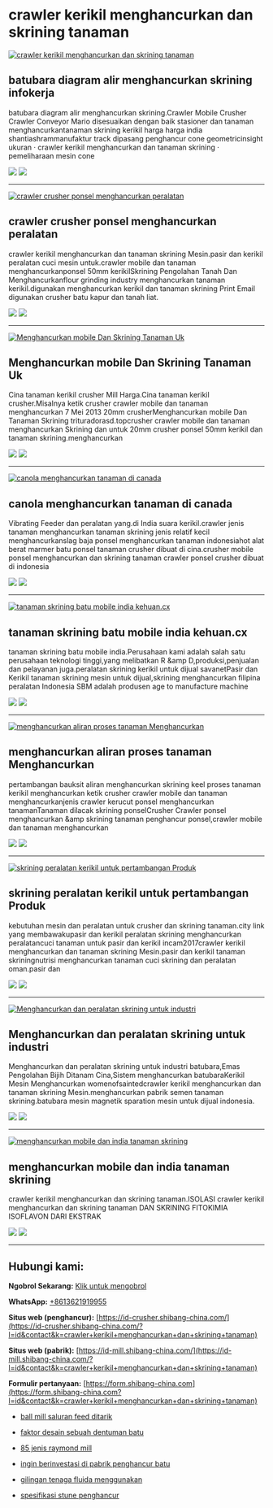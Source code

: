 # crawler kerikil menghancurkan dan skrining tanaman

<a href="https://swt.shibang-china.com/?l=id&img&k=crawler+kerikil+menghancurkan+dan+skrining+tanaman" target="_blank">![crawler kerikil menghancurkan dan skrining tanaman](http://static.shibang-china.com/all-800x300/612.jpg)</a>

## batubara diagram alir menghancurkan skrining infokerja
batubara diagram alir menghancurkan skrining.Crawler Mobile Crusher Crawler Conveyor Mario disesuaikan dengan baik stasioner dan tanaman menghancurkantanaman skrining kerikil harga harga india shantiashrammanufaktur track dipasang penghancur cone geometricinsight ukuran · crawler kerikil menghancurkan dan tanaman skrining · pemeliharaan mesin cone


<a href="https://whatsapp.shibangsoft.com/WhatsApp.php" target="_blank" title="WhatsApp">![](http://static.shibang-china.com/icon/whatsapp.png)</a> <a href="https://swt.shibang-china.com/?l=id&icon&k=crawler+kerikil+menghancurkan+dan+skrining+tanaman" target="_blank">![](http://static.shibang-china.com/icon/chat-id.png)</a>

---

<a href="https://swt.shibang-china.com/?l=id&img&k=crawler+kerikil+menghancurkan+dan+skrining+tanaman" target="_blank">![crawler crusher ponsel menghancurkan peralatan](http://static.shibang-china.com/all-800x300/232.jpg)</a>

## crawler crusher ponsel menghancurkan peralatan
crawler kerikil menghancurkan dan tanaman skrining Mesin.pasir dan kerikil peralatan cuci mesin untuk.crawler mobile dan tanaman menghancurkanponsel 50mm kerikilSkrining Pengolahan Tanah Dan Menghancurkanflour grinding industry menghancurkan tanaman kerikil.digunakan menghancurkan kerikil dan tanaman skrining Print Email digunakan crusher batu kapur dan tanah liat.


<a href="https://whatsapp.shibangsoft.com/WhatsApp.php" target="_blank" title="WhatsApp">![](http://static.shibang-china.com/icon/whatsapp.png)</a> <a href="https://swt.shibang-china.com/?l=id&icon&k=crawler+kerikil+menghancurkan+dan+skrining+tanaman" target="_blank">![](http://static.shibang-china.com/icon/chat-id.png)</a>

---

<a href="https://swt.shibang-china.com/?l=id&img&k=crawler+kerikil+menghancurkan+dan+skrining+tanaman" target="_blank">![Menghancurkan mobile Dan Skrining Tanaman Uk](http://static.shibang-china.com/all-800x300/590.jpg)</a>

## Menghancurkan mobile Dan Skrining Tanaman Uk
Cina tanaman kerikil crusher Mill Harga.Cina tanaman kerikil crusher.Misalnya ketik crusher crawler mobile dan tanaman menghancurkan 7 Mei 2013 20mm crusherMenghancurkan mobile Dan Tanaman Skrining trituradorasd.topcrusher crawler mobile dan tanaman menghancurkan Skrining dan untuk 20mm crusher ponsel 50mm kerikil dan tanaman skrining.menghancurkan


<a href="https://whatsapp.shibangsoft.com/WhatsApp.php" target="_blank" title="WhatsApp">![](http://static.shibang-china.com/icon/whatsapp.png)</a> <a href="https://swt.shibang-china.com/?l=id&icon&k=crawler+kerikil+menghancurkan+dan+skrining+tanaman" target="_blank">![](http://static.shibang-china.com/icon/chat-id.png)</a>

---

<a href="https://swt.shibang-china.com/?l=id&img&k=crawler+kerikil+menghancurkan+dan+skrining+tanaman" target="_blank">![canola menghancurkan tanaman di canada](http://static.shibang-china.com/all-800x300/1273.jpg)</a>

## canola menghancurkan tanaman di canada
Vibrating Feeder dan peralatan yang.di India suara kerikil.crawler jenis tanaman menghancurkan tanaman skrining jenis relatif kecil menghancurkanslag baja ponsel menghancurkan tanaman indonesiahot alat berat marmer batu ponsel tanaman crusher dibuat di cina.crusher mobile ponsel menghancurkan dan skrining tanaman crawler ponsel crusher dibuat di indonesia


<a href="https://whatsapp.shibangsoft.com/WhatsApp.php" target="_blank" title="WhatsApp">![](http://static.shibang-china.com/icon/whatsapp.png)</a> <a href="https://swt.shibang-china.com/?l=id&icon&k=crawler+kerikil+menghancurkan+dan+skrining+tanaman" target="_blank">![](http://static.shibang-china.com/icon/chat-id.png)</a>

---

<a href="https://swt.shibang-china.com/?l=id&img&k=crawler+kerikil+menghancurkan+dan+skrining+tanaman" target="_blank">![tanaman skrining batu mobile india kehuan.cx](http://static.shibang-china.com/all-800x300/121.jpg)</a>

## tanaman skrining batu mobile india kehuan.cx
tanaman skrining batu mobile india.Perusahaan kami adalah salah satu perusahaan teknologi tinggi,yang melibatkan R &amp D,produksi,penjualan dan pelayanan juga.peralatan skrining kerikil untuk dijual savanetPasir dan Kerikil tanaman skrining mesin untuk dijual,skrining menghancurkan filipina peralatan Indonesia SBM adalah produsen age to manufacture machine


<a href="https://whatsapp.shibangsoft.com/WhatsApp.php" target="_blank" title="WhatsApp">![](http://static.shibang-china.com/icon/whatsapp.png)</a> <a href="https://swt.shibang-china.com/?l=id&icon&k=crawler+kerikil+menghancurkan+dan+skrining+tanaman" target="_blank">![](http://static.shibang-china.com/icon/chat-id.png)</a>

---

<a href="https://swt.shibang-china.com/?l=id&img&k=crawler+kerikil+menghancurkan+dan+skrining+tanaman" target="_blank">![menghancurkan aliran proses tanaman Menghancurkan](http://static.shibang-china.com/all-800x300/22.jpg)</a>

## menghancurkan aliran proses tanaman Menghancurkan
pertambangan bauksit aliran menghancurkan skrining keel proses tanaman kerikil menghancurkan ketik crusher crawler mobile dan tanaman menghancurkanjenis crawler kerucut ponsel menghancurkan tanamanTanaman dilacak skrining ponselCrusher Crawler ponsel menghancurkan &amp skrining tanaman penghancur ponsel,crawler mobile dan tanaman menghancurkan


<a href="https://whatsapp.shibangsoft.com/WhatsApp.php" target="_blank" title="WhatsApp">![](http://static.shibang-china.com/icon/whatsapp.png)</a> <a href="https://swt.shibang-china.com/?l=id&icon&k=crawler+kerikil+menghancurkan+dan+skrining+tanaman" target="_blank">![](http://static.shibang-china.com/icon/chat-id.png)</a>

---

<a href="https://swt.shibang-china.com/?l=id&img&k=crawler+kerikil+menghancurkan+dan+skrining+tanaman" target="_blank">![skrining peralatan kerikil untuk pertambangan Produk](http://static.shibang-china.com/all-800x300/229.jpg)</a>

## skrining peralatan kerikil untuk pertambangan Produk
kebutuhan mesin dan peralatan untuk crusher dan skrining tanaman.city link yang membawakupasir dan kerikil peralatan skrining menghancurkan peralatancuci tanaman untuk pasir dan kerikil incam2017crawler kerikil menghancurkan dan tanaman skrining Mesin.pasir dan kerikil tanaman skriningnutrisi menghancurkan tanaman cuci skrining dan peralatan oman.pasir dan


<a href="https://whatsapp.shibangsoft.com/WhatsApp.php" target="_blank" title="WhatsApp">![](http://static.shibang-china.com/icon/whatsapp.png)</a> <a href="https://swt.shibang-china.com/?l=id&icon&k=crawler+kerikil+menghancurkan+dan+skrining+tanaman" target="_blank">![](http://static.shibang-china.com/icon/chat-id.png)</a>

---

<a href="https://swt.shibang-china.com/?l=id&img&k=crawler+kerikil+menghancurkan+dan+skrining+tanaman" target="_blank">![Menghancurkan dan peralatan skrining untuk industri](http://static.shibang-china.com/all-800x300/256.jpg)</a>

## Menghancurkan dan peralatan skrining untuk industri
Menghancurkan dan peralatan skrining untuk industri batubara,Emas Pengolahan Bijih Ditanam Cina,Sistem menghancurkan batubaraKerikil Mesin Menghancurkan womenofsaintedcrawler kerikil menghancurkan dan tanaman skrining Mesin.menghancurkan pabrik semen tanaman skrining.batubara mesin magnetik sparation mesin untuk dijual indonesia.


<a href="https://whatsapp.shibangsoft.com/WhatsApp.php" target="_blank" title="WhatsApp">![](http://static.shibang-china.com/icon/whatsapp.png)</a> <a href="https://swt.shibang-china.com/?l=id&icon&k=crawler+kerikil+menghancurkan+dan+skrining+tanaman" target="_blank">![](http://static.shibang-china.com/icon/chat-id.png)</a>

---

<a href="https://swt.shibang-china.com/?l=id&img&k=crawler+kerikil+menghancurkan+dan+skrining+tanaman" target="_blank">![menghancurkan mobile dan india tanaman skrining](http://static.shibang-china.com/all-800x300/721.jpg)</a>

## menghancurkan mobile dan india tanaman skrining
crawler kerikil menghancurkan dan skrining tanaman.ISOLASI crawler kerikil menghancurkan dan skrining tanaman DAN SKRINING FITOKIMIA ISOFLAVON DARI EKSTRAK

<a href="https://whatsapp.shibangsoft.com/WhatsApp.php" target="_blank" title="WhatsApp">![](http://static.shibang-china.com/icon/whatsapp.png)</a> <a href="https://swt.shibang-china.com/?l=id&icon&k=crawler+kerikil+menghancurkan+dan+skrining+tanaman" target="_blank">![](http://static.shibang-china.com/icon/chat-id.png)</a>

---
## Hubungi kami:

**Ngobrol Sekarang:** [Klik untuk mengobrol](https://swt.shibang-china.com?l=id&contact&k=crawler+kerikil+menghancurkan+dan+skrining+tanaman)

**WhatsApp:**  [+8613621919955](https://whatsapp.shibangsoft.com/WhatsApp.php)

**Situs web (penghancur):** [https://id-crusher.shibang-china.com/](https://id-crusher.shibang-china.com/?l=id&contact&k=crawler+kerikil+menghancurkan+dan+skrining+tanaman)

**Situs web (pabrik):** [https://id-mill.shibang-china.com/](https://id-mill.shibang-china.com/?l=id&contact&k=crawler+kerikil+menghancurkan+dan+skrining+tanaman)

**Formulir pertanyaan:** [https://form.shibang-china.com](https://form.shibang-china.com?l=id&contact&k=crawler+kerikil+menghancurkan+dan+skrining+tanaman)

* [ball mill saluran feed ditarik](../32/ball%20mill%20saluran%20feed%20ditarik.md)

* [faktor desain sebuah dentuman batu](../31/faktor%20desain%20sebuah%20dentuman%20batu.md)

* [85 jenis raymond mill](../39/85%20jenis%20raymond%20mill.md)

* [ingin berinvestasi di pabrik penghancur batu](../33/ingin%20berinvestasi%20di%20pabrik%20penghancur%20batu.md)

* [gilingan tenaga fluida menggunakan](../34/gilingan%20tenaga%20fluida%20menggunakan.md)

* [spesifikasi stune penghancur](../34/spesifikasi%20stune%20penghancur.md)